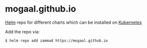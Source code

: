 # mogaal.github.io

[Helm](https://helm.sh) repo for different charts which can be installed on [Kubernetes](https://kubernetes.io)

Add the repo via:
```console
$ helm repo add zammad https://mogaal.github.io
```

